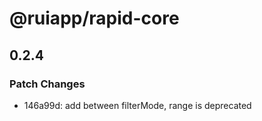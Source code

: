 # @ruiapp/rapid-core

## 0.2.4

### Patch Changes

- 146a99d: add between filterMode, range is deprecated

